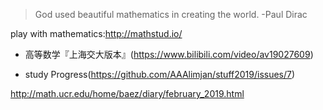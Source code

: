>God used beautiful mathematics in creating the world.      -Paul Dirac

play with mathematics:http://mathstud.io/

* 高等数学『上海交大版本』(https://www.bilibili.com/video/av19027609) 

* study Progress(https://github.com/AAAlimjan/stuff2019/issues/7)

http://math.ucr.edu/home/baez/diary/february_2019.html
